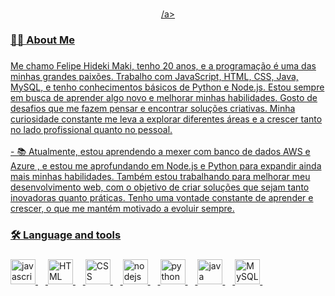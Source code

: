 
###

<div align="center">
  <a href="https://www.linkedin.com/in/felipe-maki-781924287/"
  <img src="https://img.shields.io/static/v1?message=LinkedIn&logo=linkedin&label=&color=0077B5&logoColor=white&labelColor=&style=for-the-badge" height="25" alt="linkedin logo"  />
 /a>
</div>

###

<h3 align="left">👩‍💻  About Me</h3>

###

<p align="left">Me chamo Felipe Hideki Maki, tenho 20 anos, e a programação é uma das minhas grandes paixões. Trabalho com JavaScript, HTML, CSS, Java, MySQL, e tenho conhecimentos básicos de Python e Node.js. Estou sempre em busca de aprender algo novo e melhorar minhas habilidades. Gosto de desafios que me fazem pensar e encontrar soluções criativas. Minha curiosidade constante me leva a explorar diferentes áreas e a crescer tanto no lado profissional quanto no pessoal.<br><br>- 📚 Atualmente, estou aprendendo a mexer com banco de dados AWS e Azure , e estou me aprofundando em Node.js e Python para expandir ainda mais minhas habilidades. Também estou trabalhando para melhorar meu desenvolvimento web, com o objetivo de criar soluções que sejam tanto inovadoras quanto práticas. Tenho uma vontade constante de aprender e crescer, o que me mantém motivado a evoluir sempre.<br></p>

###

<h3 align="left">🛠 Language and tools</h3>

###

<div align="left">
 <img src="https://cdn.jsdelivr.net/gh/devicons/devicon/icons/javascript/javascript-original.svg" height="40" alt="javascript logo"  />
  <img width="12" />
  <img src="https://upload.wikimedia.org/wikipedia/commons/thumb/6/61/HTML5_logo_and_wordmark.svg/512px-HTML5_logo_and_wordmark.svg.png?20170517184425" height="40" alt="HTML logo"/>
  <img width="12" />
  <img src="https://cdn4.iconfinder.com/data/icons/flat-brand-logo-2/512/css3-512.png" height="40" alt="CSS logo"/>
  <img width="12" />
 <img src="https://cdn.jsdelivr.net/gh/devicons/devicon/icons/nodejs/nodejs-original.svg" height="40" alt="nodejs logo"  />
  <img width="12" />
  <img src="https://upload.wikimedia.org/wikipedia/commons/thumb/0/0a/Python.svg/2048px-Python.svg.png" height="40" alt="python logo"  />
  <img width="12" />
  <img src="https://cdn4.iconfinder.com/data/icons/logos-and-brands/512/181_Java_logo_logos-512.png" height="40" alt="java logo"  />
  <img width="12" />
  <img src="https://www.svgrepo.com/show/303251/mysql-logo.svg" height="40" alt="MySQL logo"/>
  <img width="12" />
</div>

###
